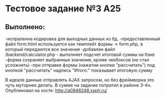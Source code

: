 # Тестовое задание №3 A25

## Выполнено:

-испраленна кодировка для выходных данных из бд.
-предоставленный файл form.html используется как темплейт формы -> form.php, в который передаются все значения
-добавлен файл /backend/calculator.php - выполняет подсчет итоговой суммы на бэке
-форма сохраняет выбранные значения, кроме чекбоксов (не стал усложнять)
-при отправке формы (нажатии кнопки "рассчитать") под кнопкой "рассчитать" надпись "Итого:" показывает итоговую сумму

В идеале данные отправлять AJAX запросом, но без фреймворка это чуть муторнее делать.
В сумме на задание потратил в районе 3-4ч. 
Опубликовал на хосте: http://a0848248.xsph.ru/
